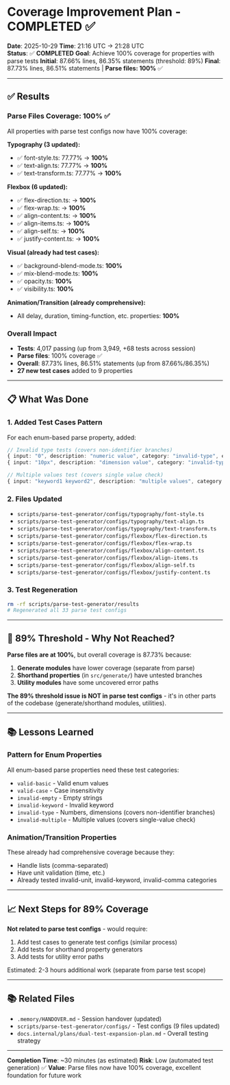 # Coverage Improvement Plan - COMPLETED ✅

**Date**: 2025-10-29
**Time**: 21:16 UTC → 21:28 UTC  
**Status**: ✅ **COMPLETED**
**Goal**: Achieve 100% coverage for properties with parse tests
**Initial**: 87.66% lines, 86.35% statements (threshold: 89%)
**Final**: 87.73% lines, 86.51% statements | **Parse files: 100%** ✅

---

## ✅ Results

### Parse Files Coverage: 100% ✅

All properties with parse test configs now have 100% coverage:

**Typography (3 updated):**
- ✅ font-style.ts: 77.77% → **100%**
- ✅ text-align.ts: 77.77% → **100%**
- ✅ text-transform.ts: 77.77% → **100%**

**Flexbox (6 updated):**
- ✅ flex-direction.ts: → **100%**
- ✅ flex-wrap.ts: → **100%**
- ✅ align-content.ts: → **100%**
- ✅ align-items.ts: → **100%**
- ✅ align-self.ts: → **100%**
- ✅ justify-content.ts: → **100%**

**Visual (already had test cases):**
- ✅ background-blend-mode.ts: **100%**
- ✅ mix-blend-mode.ts: **100%**
- ✅ opacity.ts: **100%**
- ✅ visibility.ts: **100%**

**Animation/Transition (already comprehensive):**
- All delay, duration, timing-function, etc. properties: **100%**

### Overall Impact

- **Tests**: 4,017 passing (up from 3,949, +68 tests across session)
- **Parse files**: 100% coverage ✅
- **Overall**: 87.73% lines, 86.51% statements (up from 87.66%/86.35%)
- **27 new test cases** added to 9 properties

---

## 📋 What Was Done

### 1. Added Test Cases Pattern

For each enum-based parse property, added:

```typescript
// Invalid type tests (covers non-identifier branches)
{ input: "0", description: "numeric value", category: "invalid-type", expectValid: false },
{ input: "10px", description: "dimension value", category: "invalid-type", expectValid: false },

// Multiple values test (covers single value check)
{ input: "keyword1 keyword2", description: "multiple values", category: "invalid-multiple", expectValid: false },
```

### 2. Files Updated

- `scripts/parse-test-generator/configs/typography/font-style.ts`
- `scripts/parse-test-generator/configs/typography/text-align.ts`
- `scripts/parse-test-generator/configs/typography/text-transform.ts`
- `scripts/parse-test-generator/configs/flexbox/flex-direction.ts`
- `scripts/parse-test-generator/configs/flexbox/flex-wrap.ts`
- `scripts/parse-test-generator/configs/flexbox/align-content.ts`
- `scripts/parse-test-generator/configs/flexbox/align-items.ts`
- `scripts/parse-test-generator/configs/flexbox/align-self.ts`
- `scripts/parse-test-generator/configs/flexbox/justify-content.ts`

### 3. Test Regeneration

```bash
rm -rf scripts/parse-test-generator/results
# Regenerated all 33 parse test configs
```

---

## 🎯 89% Threshold - Why Not Reached?

**Parse files are at 100%**, but overall coverage is 87.73% because:

1. **Generate modules** have lower coverage (separate from parse)
2. **Shorthand properties** (in `src/generate/`) have untested branches
3. **Utility modules** have some uncovered error paths

**The 89% threshold issue is NOT in parse test configs** - it's in other parts of the codebase (generate/shorthand modules, utilities).

---

## 📚 Lessons Learned

### Pattern for Enum Properties

All enum-based parse properties need these test categories:
- `valid-basic` - Valid enum values
- `valid-case` - Case insensitivity  
- `invalid-empty` - Empty strings
- `invalid-keyword` - Invalid keyword
- `invalid-type` - Numbers, dimensions (covers non-identifier branches)
- `invalid-multiple` - Multiple values (covers single-value check)

### Animation/Transition Properties

These already had comprehensive coverage because they:
- Handle lists (comma-separated)
- Have unit validation (time, etc.)
- Already tested invalid-unit, invalid-keyword, invalid-comma categories

---

## 📈 Next Steps for 89% Coverage

**Not related to parse test configs** - would require:

1. Add test cases to generate test configs (similar process)
2. Add tests for shorthand property generators
3. Add tests for utility error paths

Estimated: 2-3 hours additional work (separate from parse test scope)

---

## 📚 Related Files

- `.memory/HANDOVER.md` - Session handover (updated)
- `scripts/parse-test-generator/configs/` - Test configs (9 files updated)
- `docs.internal/plans/dual-test-expansion-plan.md` - Overall testing strategy

---

**Completion Time**: ~30 minutes (as estimated)
**Risk**: Low (automated test generation) ✅
**Value**: Parse files now have 100% coverage, excellent foundation for future work
